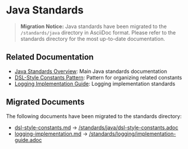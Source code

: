 # Java Standards

> **Migration Notice:** Java standards have been migrated to the `/standards/java` directory in AsciiDoc format. Please refer to the standards directory for the most up-to-date documentation.

## Related Documentation

- [Java Standards Overview](/standards/java/README.adoc): Main Java standards documentation
- [DSL-Style Constants Pattern](/standards/java/dsl-style-constants.adoc): Pattern for organizing related constants
- [Logging Implementation Guide](/standards/logging/implementation-guide.adoc): Logging implementation standards

## Migrated Documents

The following documents have been migrated to the standards directory:

- [dsl-style-constants.md](dsl-style-constants.md) → [/standards/java/dsl-style-constants.adoc](/standards/java/dsl-style-constants.adoc)
- [logging-implementation.md](logging-implementation.md) → [/standards/logging/implementation-guide.adoc](/standards/logging/implementation-guide.adoc)

